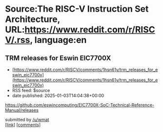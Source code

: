 # Source:The RISC-V Instruction Set Architecture, URL:https://www.reddit.com/r/RISCV/.rss, language:en

## TRM releases for Eswin EIC7700X
 - [https://www.reddit.com/r/RISCV/comments/1hsn61y/trm_releases_for_eswin_eic7700x](https://www.reddit.com/r/RISCV/comments/1hsn61y/trm_releases_for_eswin_eic7700x)
 - RSS feed: $source
 - date published: 2025-01-03T14:04:38+00:00

<!-- SC_OFF --><div class="md"><p><a href="https://github.com/eswincomputing/EIC7700X-SoC-Technical-Reference-Manual/releases">https://github.com/eswincomputing/EIC7700X-SoC-Technical-Reference-Manual/releases</a></p> </div><!-- SC_ON --> &#32; submitted by &#32; <a href="https://www.reddit.com/user/wmat"> /u/wmat </a> <br/> <span><a href="https://www.reddit.com/r/RISCV/comments/1hsn61y/trm_releases_for_eswin_eic7700x/">[link]</a></span> &#32; <span><a href="https://www.reddit.com/r/RISCV/comments/1hsn61y/trm_releases_for_eswin_eic7700x/">[comments]</a></span>

